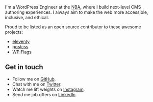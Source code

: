 I'm a WordPress Engineer at the [NBA](nba), where I build next-level CMS authoring experiences. I always aim to make the web more accessible, inclusive, and ethical.

Proud to be listed as an open source contributor to these awesome projects:
- [eleventy](https://github.com/11ty/eleventy/graphs/contributors)
- [postcss](https://github.com/postcss/postcss/graphs/contributors)
- [WP Flags](https://github.com/humanmade/wp-flags/graphs/contributors)

## Get in touch
- Follow me on [GitHub](github).
- Chat with me on [Twitter][twitter].
- Watch me lift weights on [Instagram](instagram).
- Send me job offers on [LinkedIn](linkedin).

[nba]: https://www.nba.com/
[github]: https://github.com/paulshryock/
[twitter]: https://twitter.com/paul_shryock/
[instagram]: https://www.instagram.com/paulshryock/
[linkedin]: https://www.linkedin.com/in/paulshryock/
